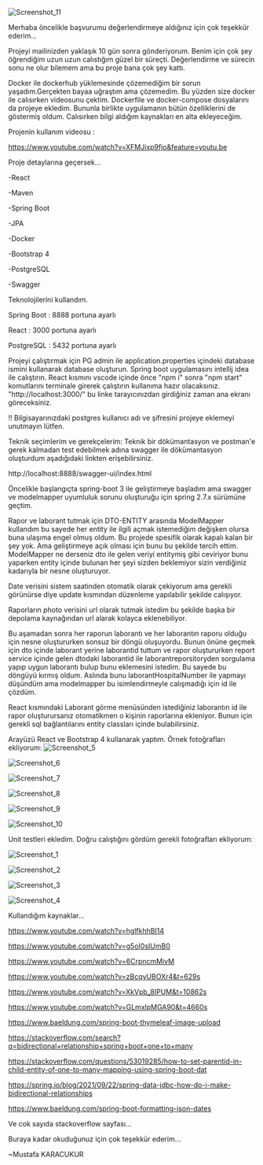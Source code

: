 ![Screenshot_11](https://user-images.githubusercontent.com/100701583/209477400-cfb93d16-ce3b-4601-a0ba-8426c7d0c166.png)

Merhaba öncelikle başvurumu değerlendirmeye aldığınız için çok teşekkür ederim...

Projeyi mailinizden yaklaşık 10 gün sonra gönderiyorum. Benim için çok şey öğrendiğim
uzun uzun calıstığım güzel bir süreçti. Değerlendirme ve sürecin sonu ne olur bilemem 
ama bu proje bana çok şey kattı. 

Docker ile dockerhub yüklemesinde çözemediğim bir sorun yaşadım.Gerçekten bayaa uğraştım 
ama çözemedim. Bu yüzden size docker ile calısırken videosunu çektim. Dockerfile ve
docker-compose dosyalarını da projeye ekledim. Bununla birlikte uygulamanın bütün özelliklerini 
de göstermiş oldum. Calısırken bilgi aldığım kaynakları en alta ekleyeceğim. 

Projenin kullanım videosu :  

https://www.youtube.com/watch?v=XFMJixp9fjo&feature=youtu.be

Proje detaylarına geçersek...

-React 

-Maven

-Spring Boot

-JPA 

-Docker

-Bootstrap 4 

-PostgreSQL 

-Swagger 

Teknolojilerini kullandım. 

Spring Boot : 8888 portuna ayarlı

React : 3000 portuna ayarlı 

PostgreSQL : 5432 portuna ayarlı 


Projeyi çalıştırmak için PG admin ile application.properties içindeki database ismini kullanarak
database oluşturun. Spring boot uygulamasını intellij idea ile calıştırın. React kısmını vscode içinde
önce "npm i" sonra "npm start" komutlarını terminale girerek çalıştırın kullanıma hazır olacaksınız. 
"http://localhost:3000/" bu linke tarayıcınızdan girdiğiniz zaman ana ekranı göreceksiniz.

!! Bilgisayarınızdaki postgres kullanıcı adı ve şifresini projeye eklemeyi unutmayın lütfen.

Teknik seçimlerim ve gerekçelerim:
Teknik bir dökümantasyon ve postman'e gerek kalmadan test edebilmek adına swagger ile dökümantasyon
oluşturdum aşadığıdaki linkten erişebilirsiniz. 

http://localhost:8888/swagger-ui/index.html 


Öncelikle başlangıçta spring-boot 3 ile geliştirmeye başladım ama swagger ve modelmapper uyumluluk sorunu
oluşturuğu için spring 2.7.x sürümüne geçtim. 

Rapor ve laborant tutmak için DTO-ENTITY arasında ModelMapper kullandım bu sayede her entity ile ilgili 
açmak istemediğim değişken olursa buna ulaşıma engel olmuş oldum. 
Bu projede spesifik olarak kapalı kalan bir şey yok. Ama geliştirmeye açık olması için bunu bu şekilde
tercih ettim. ModelMapper ne derseniz dto ile gelen veriyi entitymiş gibi ceviriyor bunu yaparken entity 
içinde bulunan her şeyi sizden beklemiyor sizin verdiğiniz kadarıyla bir nesne oluşturuyor. 

Date verisini sistem saatinden otomatik olarak çekiyorum ama gerekli görünürse diye update kısmından
düzenleme yapılabilir şekilde calışıyor.

Raporların photo verisini url olarak tutmak istedim bu şekilde başka bir depolama kaynağından url alarak 
kolayca eklenebiliyor. 

Bu aşamadan sonra her raporun laborantı ve her laborantın raporu olduğu için nesne oluştururken sonsuz bir
döngü oluşuyordu. Bunun önüne geçmek için dto içinde laborant yerine laborantid tuttum ve rapor oluştururken
report service içinde gelen dtodaki laborantid ile laborantreporsitoryden sorgulama yapıp uygun laborantı 
bulup bunu eklemesini istedim. Bu sayede bu döngüyü kırmış oldum. Aslında bunu laborantHospitalNumber ile 
yapmayı düşündüm ama modelmapper bu isimlendirmeyle calışmadığı için id ile çözdüm. 

React kısmındaki Laborant görme menüsünden istediğiniz laborantın id ile rapor oluşturursanız otomatikmen 
o kişinin raporlarına ekleniyor. Bunun için gerekli sql bağlantılarını entity classları içinde bulabilirsiniz.

Arayüzü React ve Bootstrap 4 kullanarak yaptım. Örnek fotoğrafları ekliyorum: 
![Screenshot_5](https://user-images.githubusercontent.com/100701583/209467854-7ae82d5d-562f-46fe-9ba9-e9c7d380d981.png)

![Screenshot_6](https://user-images.githubusercontent.com/100701583/209467856-ea68ff9e-f0af-46fc-9b5c-904f0987eccd.png)

![Screenshot_7](https://user-images.githubusercontent.com/100701583/209467857-0f06fe71-a3a6-4d03-8984-73cb39b1bce9.png)

![Screenshot_8](https://user-images.githubusercontent.com/100701583/209467866-f8c66418-668a-4a7a-a1d8-b31cd0896b80.png)

![Screenshot_9](https://user-images.githubusercontent.com/100701583/209467867-1ffe6763-197d-4ad5-9036-2283edd4f8b3.png)

![Screenshot_10](https://user-images.githubusercontent.com/100701583/209467868-b52a3cf5-bde6-4576-a014-59f259008f03.png)



Unit testleri ekledim. Doğru calıştığını gördüm gerekli fotoğrafları ekliyorum:

![Screenshot_1](https://user-images.githubusercontent.com/100701583/209467625-87758d85-efb3-4671-98d1-8c79d66fa914.png)

![Screenshot_2](https://user-images.githubusercontent.com/100701583/209467627-4ee65197-d02b-48c5-b81d-045c4b389fc0.png)

![Screenshot_3](https://user-images.githubusercontent.com/100701583/209467628-aef20b3c-f876-4586-b79e-b2b740ec40cc.png)

![Screenshot_4](https://user-images.githubusercontent.com/100701583/209467629-78890e5b-4833-43ca-bd3b-01c0380819ec.png)


Kullandığım kaynaklar...

https://www.youtube.com/watch?v=hglfkhhBI14

https://www.youtube.com/watch?v=g5oI0sIUmB0

https://www.youtube.com/watch?v=6CrpncmMivM

https://www.youtube.com/watch?v=zBcqyUBOXr4&t=629s

https://www.youtube.com/watch?v=XkVpb_8IPUM&t=10862s

https://www.youtube.com/watch?v=GLmxlpMGA90&t=4660s

https://www.baeldung.com/spring-boot-thymeleaf-image-upload

https://stackoverflow.com/search?q=bidirectional+relationship+spring+boot+one+to+many

https://stackoverflow.com/questions/53019285/how-to-set-parentid-in-child-entity-of-one-to-many-mapping-using-spring-boot-dat

https://spring.io/blog/2021/09/22/spring-data-jdbc-how-do-i-make-bidirectional-relationships

https://www.baeldung.com/spring-boot-formatting-json-dates

Ve cok sayıda stackoverflow sayfası... 



Buraya kadar okuduğunuz için çok teşekkür ederim...

~Mustafa KARACUKUR
